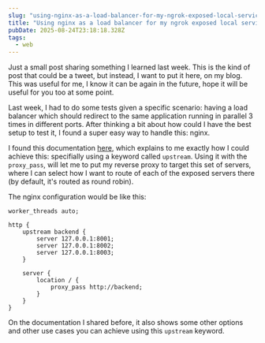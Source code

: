 ```yaml
---
slug: "using-nginx-as-a-load-balancer-for-my-ngrok-exposed-local-services"
title: "Using nginx as a load balancer for my ngrok exposed local services"
pubDate: 2025-08-24T23:18:18.328Z
tags:
  - web
---
```


Just a small post sharing something I learned last week. This is the kind of post that
could be a tweet, but instead, I want to put it here, on my blog. This was useful for me,
I know it can be again in the future, hope it will be useful for you too at some point.

Last week, I had to do some tests given a specific scenario: having a load balancer which
should redirect to the same application running in parallel 3 times in different ports.
After thinking a bit about how could I have the best setup to test it, I found a super
easy way to handle this: nginx.

I found this documentation [here](https://docs.nginx.com/nginx/admin-guide/load-balancer/http-load-balancer/), which
explains to me exactly how I could achieve this: specifially using a keyword called `upstream`. Using it with the
`proxy_pass`, will let me to put my reverse proxy to target this set of servers, where I can select how I want to route
of each of the exposed servers there (by default, it's routed as round robin).

The nginx configuration would be like this:

```nginx
worker_threads auto;

http {
    upstream backend {
        server 127.0.0.1:8001;
        server 127.0.0.1:8002;
        server 127.0.0.1:8003;
    }

    server {
        location / {
            proxy_pass http://backend;
        }
    }
}
```

On the documentation I shared before, it also shows some other options and other use cases you can
achieve using this `upstream` keyword.
